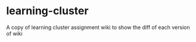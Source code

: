 # learning-cluster
A copy of learning cluster assignment wiki to show the diff of each version of wiki
